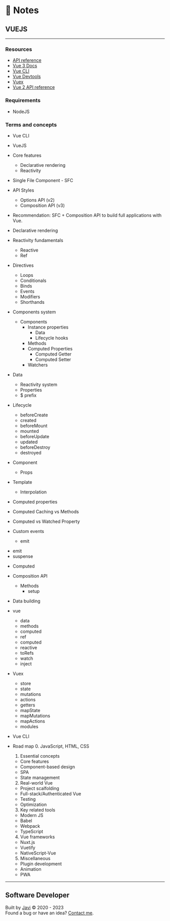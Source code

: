 # :memo: Notes
## VUEJS
---
### Resources
* [API reference](https://vuejs.org/api/)
* [Vue 3 Docs](https://vuejs.org/guide/introduction.html)
* [Vue CLI](https://cli.vuejs.org/)
* [Vue Devtools](https://devtools.vuejs.org/)
* [Vuex](https://vuex.vuejs.org/)
* [Vue 2 API reference](https://v2.vuejs.org/v2/api/)
### Requirements
* NodeJS
### Terms and concepts
* Vue CLI
* VueJS

* Core features
  - Declarative rendering
  - Reactivity

* Single File Component - SFC

* API Styles
  - Options API (v2)
  - Composition API (v3)

* Recommendation: SFC + Composition API to build full applications with Vue.

* Declarative rendering

* Reactivity fundamentals
  - Reactive
  - Ref

* Directives
  - Loops
  - Conditionals
  - Binds
  - Events
  - Modifiers
  - Shorthands

* Components system
  * Components
    * Instance properties
      - Data
      - Lifecycle hooks
    - Methods
    * Computed Properties
      - Computed Getter
      - Computed Setter
    - Watchers

* Data
  - Reactivity system
  - Properties
  - $ prefix

* Lifecycle
  - beforeCreate
  - created
  - beforeMount
  - mounted
  - beforeUpdate
  - updated
  - beforeDestroy
  - destroyed

* Component
  - Props

* Template
  - Interpolation

* Computed properties

* Computed Caching vs Methods
* Computed vs Watched Property

* Custom events
  - emit

- emit
- suspense
* Computed

* Composition API
  * Methods
    - setup

* Data building

* vue
  - data
  - methods
  - computed
  - ref
  - computed
  - reactive
  - toRefs
  - watch
  - inject

* Vuex
  - store
  - state
  - mutations
  - actions
  - getters
  - mapState
  - mapMutations
  - mapActions
  - modules

* Vue CLI

* Road map
  0. JavaScript, HTML, CSS
  1. Essential concepts
    - Core features
    - Component-based design
    - SPA
    - State management
  2. Real-world Vue
    - Project scalfolding
    - Full-stack/Authenticated Vue
    - Testing
    - Optimization
  3. Key related tools
    - Modern JS
    - Babel
    - Webpack
    - TypeScript
  4. Vue frameworks
    - Nuxt.js
    - Vuetify
    - NativeScript-Vue
  5. Miscellaneous
    - Plugin development
    - Animation
    - PWA
---
## Software Developer
Built by [Javi](https://javierandres.dev) :copyright: 2020 - 2023  
Found a bug or have an idea? [Contact me](https://javierandres.dev).
